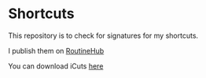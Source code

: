 # Shortcuts

This repository is to check for signatures for my shortcuts.

I publish them on [RoutineHub](https://routinehub.co/user/TheCoolGuy)

You can download iCuts [here](https://github.com/TheUser11/Shortcuts/releases/download/v2.3/iCuts.shortcut)
